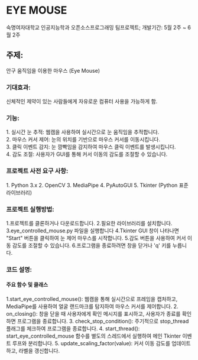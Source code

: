 # EYE MOUSE

숙명여자대학교 인공지능학과 오픈소스프로그래밍 팀프로젝트;
개발기간: 5월 2주 ~ 6월 2주

<h2>주제:</h2>
안구 움직임을 이용한 마우스 (Eye Mouse)
<h3>기대효과:</h3>
신체적인 제약이 있는 사람들에게 자유로운 컴퓨터 사용을 가능하게 함.

<h3>기능:</h3> 
1. 실시간 눈 추적: 웹캠을 사용하여 실시간으로 눈 움직임을 추적합니다.<br>
2. 마우스 커서 제어: 눈의 위치를 기반으로 마우스 커서를 이동시킵니다.<br>
3. 클릭 이벤트 감지: 눈 깜빡임을 감지하여 마우스 클릭 이벤트를 발생시킵니다.<br>
4. 감도 조절: 사용자가 GUI를 통해 커서 이동의 감도를 조절할 수 있습니다.

<h3>프로젝트 사전 요구 사항:</h3>
1. Python 3.x
2. OpenCV
3. MediaPipe
4. PyAutoGUI
5. Tkinter (Python 표준 라이브러리)

<h3>프로젝트 실행방법:</h3>
1.프로젝트를 클론하거나 다운로드합니다.
2.필요한 라이브러리를 설치합니다.
3.eye_controlled_mouse.py 파일을 실행합니다
4.Tkinter GUI 창이 나타나면 "Start" 버튼을 클릭하여 눈 제어 마우스를 시작합니다.
5.감도 버튼을 사용하여 커서 이동 감도를 조절할 수 있습니다.
6.프로그램을 종료하려면 창을 닫거나 'q' 키를 누릅니다.

<h3>코드 설명:</h3>
<h4>주요 함수 및 클래스</h4>
1.start_eye_controlled_mouse(): 웹캠을 통해 실시간으로 프레임을 캡처하고, MediaPipe를 사용하여 얼굴 랜드마크를 탐지하여 마우스 커서를 제어합니다.
2. on_closing(): 창을 닫을 때 사용자에게 확인 메시지를 표시하고, 사용자가 종료를 확인하면 프로그램을 종료합니다.
3. check_stop_condition(): 주기적으로 stop_thread 플래그를 체크하여 프로그램을 종료합니다.
4. start_thread(): start_eye_controlled_mouse 함수를 별도의 스레드에서 실행하여 메인 Tkinter 이벤트 루프와 분리합니다.
5. update_scaling_factor(value): 커서 이동 감도를 업데이트하고, 라벨을 갱신합니다.
